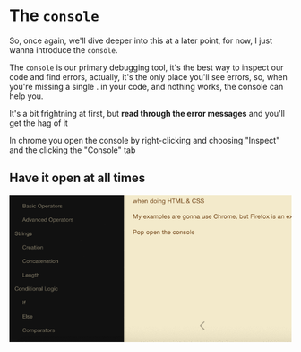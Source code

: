 # The `console`
So, once again, we'll dive deeper into this at a later point, for now, I just wanna introduce the `console`. 

The `console` is our primary debugging tool, it's the best way to inspect our code and find errors, actually, it's the only place you'll see errors, so, when you're missing a single . in your code, and nothing works, the console can help you.

It's a bit frightning at first, but **read through the error messages** and you'll get the hag of it

In chrome you open the console by right-clicking and choosing "Inspect" and the clicking the "Console" tab

## Have it open at all times

<img src="/assets/openConsole.gif">